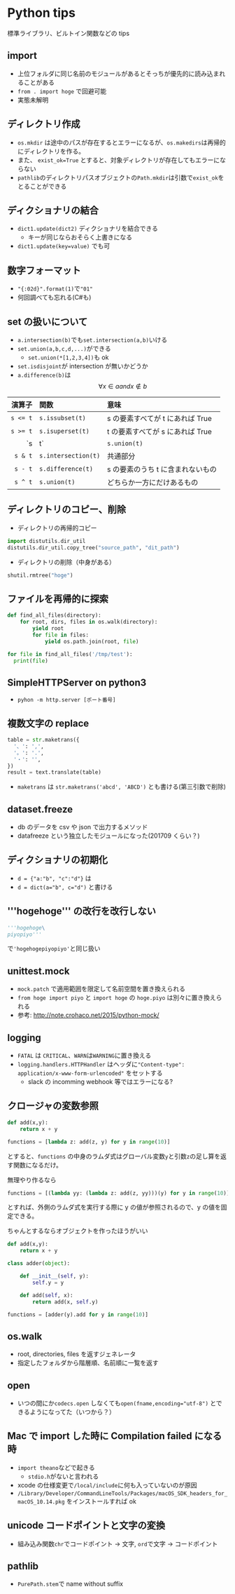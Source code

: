# Python tips

標準ライブラリ、ビルトイン関数などの tips

## import

- 上位フォルダに同じ名前のモジュールがあるとそっちが優先的に読み込まれることがある
- `from . import hoge` で回避可能
- 実態未解明

## ディレクトリ作成

- `os.mkdir` は途中のパスが存在するとエラーになるが、`os.makedirs`は再帰的にディレクトリを作る。
- また、 `exist_ok=True` とすると、対象ディレクトリが存在してもエラーにならない
- `pathlib`のディレクトリパスオブジェクトの`Path.mkdir`は引数で`exist_ok`をとることができる

## ディクショナリの結合

- `dict1.update(dict2)` ディクショナリを結合できる
  - キーが同じならおそらく上書きになる
- `dict1.update(key=value)` でも可

## 数字フォーマット

- `"{:02d}".format(1)`で`"01"`
- 何回調べても忘れる(C#も)

## set の扱いについて

- `a.intersection(b)`でも`set.intersection(a,b)`いける
- `set.union(a,b,c,d,...)`ができる
  - `set.union(*[1,2,3,4])`も ok
- `set.isdisjoint`が intersection が無いかどうか
- `a.difference(b)`は $$\forall x \in a and x \not\in b$$

|   演算子 | 関数                | 意味                              |
| -------: | :------------------ | :-------------------------------- |
| `s <= t` | `s.issubset(t)`     | s の要素すべてが t にあれば True  |
| `s >= t` | `s.isuperset(t)`    | t の要素すべてが s にあれば True  |  |
|  `s | t` | `s.union(t)`        | 和集合                            |
|  `s & t` | `s.intersection(t)` | 共通部分                          |
|  `s - t` | `s.difference(t)`   | s の要素のうち t に含まれないもの |
|  `s ^ t` | `s.union(t)`        | どちらか一方にだけあるもの        |

## ディレクトリのコピー、削除

- ディレクトリの再帰的コピー

```python
import distutils.dir_util
distutils.dir_util.copy_tree("source_path", "dit_path")
```

- ディレクトリの削除（中身がある）

```python
shutil.rmtree("hoge")
```

## ファイルを再帰的に探索

```python
def find_all_files(directory):
    for root, dirs, files in os.walk(directory):
        yield root
        for file in files:
            yield os.path.join(root, file)

for file in find_all_files('/tmp/test'):
  print(file)
```

## SimpleHTTPServer on python3

- `pyhon -m http.server [ポート番号]`

## 複数文字の replace

```python
table = str.maketrans({
  '、': ',',
  '。': '.',
  '・': '',
})
result = text.translate(table)
```

- `maketrans` は `str.maketrans('abcd', 'ABCD')` とも書ける(第三引数で削除)

## dataset.freeze

- db のデータを csv や json で出力するメソッド
- datafreeze という独立したモジュールになった(201709 くらい？)

## ディクショナリの初期化

- `d = {"a:"b", "c":"d"}` は
- `d = dict(a="b", c="d")` と書ける

## '''hogehoge''' の改行を改行しない

```python
'''hogehoge\
piyopiyo'''
```

で`'hogehogepiyopiyo'`と同じ扱い

## unittest.mock

- `mock.patch` で適用範囲を限定して名前空間を置き換えられる
- `from hoge import piyo` と `import hoge` の `hoge.piyo` は別々に置き換えられる
- 参考: <http://note.crohaco.net/2015/python-mock/>

## logging

- `FATAL` は `CRITICAL`、`WARN`は`WARNING`に置き換える
- `logging.handlers.HTTPHandler` はヘッダに`"Content-type": application/x-www-form-urlencoded"` をセットする
  - slack の incomming webhook 等ではエラーになる?

## クロージャの変数参照

```python
def add(x,y):
    return x + y

functions = [lambda z: add(z, y) for y in range(10)]
```

とすると、`functions` の中身のラムダ式はグローバル変数`y`と引数`z`の足し算を返す関数になるだけ。

無理やり作るなら

```python
functions = [(lambda yy: (lambda z: add(z, yy)))(y) for y in range(10)]
```

とすれば、外側のラムダ式を実行する際に y の値が参照されるので、y の値を固定できる。

ちゃんとするならオブジェクトを作ったほうがいい

```python
def add(x,y):
    return x + y

class adder(object):

    def __init__(self, y):
        self.y = y

    def add(self, x):
        return add(x, self.y)

functions = [adder(y).add for y in range(10)]
```

## os.walk

- root, directories, files を返すジェネレータ
- 指定したフォルダから階層順、名前順に一覧を返す

## open

- いつの間にか`codecs.open` しなくても`open(fname,encoding="utf-8")` とできるようになってた（いつから？）

## Mac で import した時に Compilation failed になる時

- `import theano`などで起きる
  - `stdio.h`がないと言われる
- xcode の仕様変更で`/local/include`に何も入っていないのが原因
- `/Library/Developer/CommandLineTools/Packages/macOS_SDK_headers_for_macOS_10.14.pkg` をインストールすれば ok

## unicode コードポイントと文字の変換

- 組み込み関数`chr`でコードポイント → 文字, `ord`で文字 → コードポイント

## pathlib

- `PurePath.stem`で name without suffix
